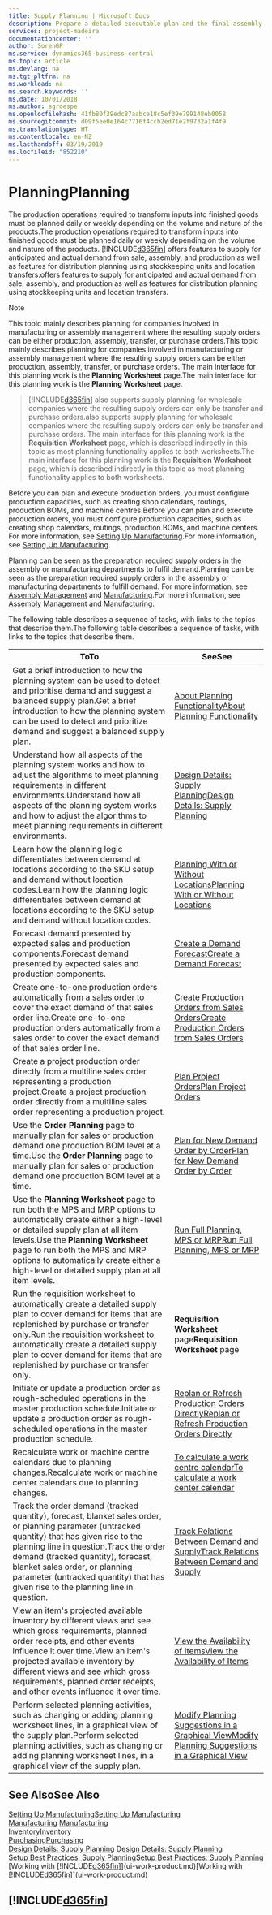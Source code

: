 ```yaml
---
title: Supply Planning | Microsoft Docs
description: Prepare a detailed executable plan and the final-assembly production schedule for sales and production demand.
services: project-madeira
documentationcenter: ''
author: SorenGP
ms.service: dynamics365-business-central
ms.topic: article
ms.devlang: na
ms.tgt_pltfrm: na
ms.workload: na
ms.search.keywords: ''
ms.date: 10/01/2018
ms.author: sgroespe
ms.openlocfilehash: 41fb80f39edc87aabce18c5ef39e799148eb0058
ms.sourcegitcommit: d09f5ee0e164c7716f4ccb2ed71e2f9732a1f4f9
ms.translationtype: HT
ms.contentlocale: en-NZ
ms.lasthandoff: 03/19/2019
ms.locfileid: "852210"
---
```

# <a name="planning"></a><span data-ttu-id="1cccd-103">Planning</span><span class="sxs-lookup"><span data-stu-id="1cccd-103">Planning</span></span>
<span data-ttu-id="1cccd-104">The production operations required to transform inputs into finished goods must be planned daily or weekly depending on the volume and nature of the products.</span><span class="sxs-lookup"><span data-stu-id="1cccd-104">The production operations required to transform inputs into finished goods must be planned daily or weekly depending on the volume and nature of the products.</span></span> [!INCLUDE[d365fin](includes/d365fin_md.md)] <span data-ttu-id="1cccd-105">offers features to supply for anticipated and actual demand from sale, assembly, and production as well as features for distribution planning using stockkeeping units and location transfers.</span><span class="sxs-lookup"><span data-stu-id="1cccd-105">offers features to supply for anticipated and actual demand from sale, assembly, and production as well as features for distribution planning using stockkeeping units and location transfers.</span></span>

> [!NOTE]
> <span data-ttu-id="1cccd-106">This topic mainly describes planning for companies involved in manufacturing or assembly management where the resulting supply orders can be either production, assembly, transfer, or purchase orders.</span><span class="sxs-lookup"><span data-stu-id="1cccd-106">This topic mainly describes planning for companies involved in manufacturing or assembly management where the resulting supply orders can be either production, assembly, transfer, or purchase orders.</span></span> <span data-ttu-id="1cccd-107">The main interface for this planning work is the **Planning Worksheet** page.</span><span class="sxs-lookup"><span data-stu-id="1cccd-107">The main interface for this planning work is the **Planning Worksheet** page.</span></span>

> [!INCLUDE[d365fin](includes/d365fin_md.md)] <span data-ttu-id="1cccd-108">also supports supply planning for wholesale companies where the resulting supply orders can only be transfer and purchase orders.</span><span class="sxs-lookup"><span data-stu-id="1cccd-108">also supports supply planning for wholesale companies where the resulting supply orders can only be transfer and purchase orders.</span></span> <span data-ttu-id="1cccd-109">The main interface for this planning work is the **Requisition Worksheet** page, which is described indirectly in this topic as most planning functionality applies to both worksheets.</span><span class="sxs-lookup"><span data-stu-id="1cccd-109">The main interface for this planning work is the **Requisition Worksheet** page, which is described indirectly in this topic as most planning functionality applies to both worksheets.</span></span>

<span data-ttu-id="1cccd-110">Before you can plan and execute production orders, you must configure production capacities, such as creating shop calendars, routings, production BOMs, and machine centres.</span><span class="sxs-lookup"><span data-stu-id="1cccd-110">Before you can plan and execute production orders, you must configure production capacities, such as creating shop calendars, routings, production BOMs, and machine centers.</span></span> <span data-ttu-id="1cccd-111">For more information, see [Setting Up Manufacturing](production-configure-production-processes.md).</span><span class="sxs-lookup"><span data-stu-id="1cccd-111">For more information, see [Setting Up Manufacturing](production-configure-production-processes.md).</span></span>

<span data-ttu-id="1cccd-112">Planning can be seen as the preparation required supply orders in the assembly or manufacturing departments to fulfil demand.</span><span class="sxs-lookup"><span data-stu-id="1cccd-112">Planning can be seen as the preparation required supply orders in the assembly or manufacturing departments to fulfill demand.</span></span> <span data-ttu-id="1cccd-113">For more information, see [Assembly Management](assembly-assemble-items.md) and [Manufacturing](production-manage-manufacturing.md).</span><span class="sxs-lookup"><span data-stu-id="1cccd-113">For more information, see [Assembly Management](assembly-assemble-items.md) and [Manufacturing](production-manage-manufacturing.md).</span></span>

<span data-ttu-id="1cccd-114">The following table describes a sequence of tasks, with links to the topics that describe them.</span><span class="sxs-lookup"><span data-stu-id="1cccd-114">The following table describes a sequence of tasks, with links to the topics that describe them.</span></span>   

|<span data-ttu-id="1cccd-115">**To**</span><span class="sxs-lookup"><span data-stu-id="1cccd-115">**To**</span></span>|<span data-ttu-id="1cccd-116">**See**</span><span class="sxs-lookup"><span data-stu-id="1cccd-116">**See**</span></span>|  
|------------|-------------|  
|<span data-ttu-id="1cccd-117">Get a brief introduction to how the planning system can be used to detect and prioritise demand and suggest a balanced supply plan.</span><span class="sxs-lookup"><span data-stu-id="1cccd-117">Get a brief introduction to how the planning system can be used to detect and prioritize demand and suggest a balanced supply plan.</span></span>|[<span data-ttu-id="1cccd-118">About Planning Functionality</span><span class="sxs-lookup"><span data-stu-id="1cccd-118">About Planning Functionality</span></span>](production-about-planning-functionality.md)|
|<span data-ttu-id="1cccd-119">Understand how all aspects of the planning system works and how to adjust the algorithms to meet planning requirements in different environments.</span><span class="sxs-lookup"><span data-stu-id="1cccd-119">Understand how all aspects of the planning system works and how to adjust the algorithms to meet planning requirements in different environments.</span></span>|[<span data-ttu-id="1cccd-120">Design Details: Supply Planning</span><span class="sxs-lookup"><span data-stu-id="1cccd-120">Design Details: Supply Planning</span></span>](design-details-supply-planning.md)|
|<span data-ttu-id="1cccd-121">Learn how the planning logic differentiates between demand at locations according to the SKU setup and demand without location codes.</span><span class="sxs-lookup"><span data-stu-id="1cccd-121">Learn how the planning logic differentiates between demand at locations according to the SKU setup and demand without location codes.</span></span>|[<span data-ttu-id="1cccd-122">Planning With or Without Locations</span><span class="sxs-lookup"><span data-stu-id="1cccd-122">Planning With or Without Locations</span></span>](production-planning-with-without-locations.md)|
|<span data-ttu-id="1cccd-123">Forecast demand presented by expected sales and production components.</span><span class="sxs-lookup"><span data-stu-id="1cccd-123">Forecast demand presented by expected sales and production components.</span></span>|[<span data-ttu-id="1cccd-124">Create a Demand Forecast</span><span class="sxs-lookup"><span data-stu-id="1cccd-124">Create a Demand Forecast</span></span>](production-how-to-create-a-forecast.md)|  
|<span data-ttu-id="1cccd-125">Create one-to-one production orders automatically from a sales order to cover the exact demand of that sales order line.</span><span class="sxs-lookup"><span data-stu-id="1cccd-125">Create one-to-one production orders automatically from a sales order to cover the exact demand of that sales order line.</span></span>|[<span data-ttu-id="1cccd-126">Create Production Orders from Sales Orders</span><span class="sxs-lookup"><span data-stu-id="1cccd-126">Create Production Orders from Sales Orders</span></span>](production-how-to-create-production-orders-from-sales-orders.md)|
|<span data-ttu-id="1cccd-127">Create a project production order directly from a multiline sales order representing a production project.</span><span class="sxs-lookup"><span data-stu-id="1cccd-127">Create a project production order directly from a multiline sales order representing a production project.</span></span>|[<span data-ttu-id="1cccd-128">Plan Project Orders</span><span class="sxs-lookup"><span data-stu-id="1cccd-128">Plan Project Orders</span></span>](production-how-to-plan-project-orders.md)|
|<span data-ttu-id="1cccd-129">Use the **Order Planning** page to manually plan for sales or production demand one production BOM level at a time.</span><span class="sxs-lookup"><span data-stu-id="1cccd-129">Use the **Order Planning** page to manually plan for sales or production demand one production BOM level at a time.</span></span>|[<span data-ttu-id="1cccd-130">Plan for New Demand Order by Order</span><span class="sxs-lookup"><span data-stu-id="1cccd-130">Plan for New Demand Order by Order</span></span>](production-how-to-plan-for-new-demand.md)|
|<span data-ttu-id="1cccd-131">Use the **Planning Worksheet** page to run both the MPS and MRP options to automatically create either a high-level or detailed supply plan at all item levels.</span><span class="sxs-lookup"><span data-stu-id="1cccd-131">Use the **Planning Worksheet** page to run both the MPS and MRP options to automatically create either a high-level or detailed supply plan at all item levels.</span></span>|[<span data-ttu-id="1cccd-132">Run Full Planning, MPS or MRP</span><span class="sxs-lookup"><span data-stu-id="1cccd-132">Run Full Planning, MPS or MRP</span></span>](production-how-to-run-mps-and-mrp.md)|
|<span data-ttu-id="1cccd-133">Run the requisition worksheet to automatically create a detailed supply plan to cover demand for items that are replenished by purchase or transfer only.</span><span class="sxs-lookup"><span data-stu-id="1cccd-133">Run the requisition worksheet to automatically create a detailed supply plan to cover demand for items that are replenished by purchase or transfer only.</span></span>|<span data-ttu-id="1cccd-134">**Requisition Worksheet** page</span><span class="sxs-lookup"><span data-stu-id="1cccd-134">**Requisition Worksheet** page</span></span>|  
|<span data-ttu-id="1cccd-135">Initiate or update a production order as rough-scheduled operations in the master production schedule.</span><span class="sxs-lookup"><span data-stu-id="1cccd-135">Initiate or update a production order as rough-scheduled operations in the master production schedule.</span></span>|[<span data-ttu-id="1cccd-136">Replan or Refresh Production Orders Directly</span><span class="sxs-lookup"><span data-stu-id="1cccd-136">Replan or Refresh Production Orders Directly</span></span>](production-how-to-replan-refresh-production-orders.md)|
|<span data-ttu-id="1cccd-137">Recalculate work or machine centre calendars due to planning changes.</span><span class="sxs-lookup"><span data-stu-id="1cccd-137">Recalculate work or machine center calendars due to planning changes.</span></span>|[<span data-ttu-id="1cccd-138">To calculate a work centre calendar</span><span class="sxs-lookup"><span data-stu-id="1cccd-138">To calculate a work center calendar</span></span>](production-how-to-create-work-center-calendars.md#to-calculate-a-work-center-calendar)|
|<span data-ttu-id="1cccd-139">Track the order demand (tracked quantity), forecast, blanket sales order, or planning parameter (untracked quantity) that has given rise to the planning line in question.</span><span class="sxs-lookup"><span data-stu-id="1cccd-139">Track the order demand (tracked quantity), forecast, blanket sales order, or planning parameter (untracked quantity) that has given rise to the planning line in question.</span></span>|[<span data-ttu-id="1cccd-140">Track Relations Between Demand and Supply</span><span class="sxs-lookup"><span data-stu-id="1cccd-140">Track Relations Between Demand and Supply</span></span>](production-how-track-demand-supply.md)|
|<span data-ttu-id="1cccd-141">View an item's projected available inventory by different views and see which gross requirements, planned order receipts, and other events influence it over time.</span><span class="sxs-lookup"><span data-stu-id="1cccd-141">View an item's projected available inventory by different views and see which gross requirements, planned order receipts, and other events influence it over time.</span></span>|[<span data-ttu-id="1cccd-142">View the Availability of Items</span><span class="sxs-lookup"><span data-stu-id="1cccd-142">View the Availability of Items</span></span>](inventory-how-availability-overview.md)|  
|<span data-ttu-id="1cccd-143">Perform selected planning activities, such as changing or adding planning worksheet lines, in a graphical view of the supply plan.</span><span class="sxs-lookup"><span data-stu-id="1cccd-143">Perform selected planning activities, such as changing or adding planning worksheet lines, in a graphical view of the supply plan.</span></span>|[<span data-ttu-id="1cccd-144">Modify Planning Suggestions in a Graphical View</span><span class="sxs-lookup"><span data-stu-id="1cccd-144">Modify Planning Suggestions in a Graphical View</span></span>](production-how-to-modify-planning-suggestions-in-a-graphical-view.md)|

## <a name="see-also"></a><span data-ttu-id="1cccd-145">See Also</span><span class="sxs-lookup"><span data-stu-id="1cccd-145">See Also</span></span>
[<span data-ttu-id="1cccd-146">Setting Up Manufacturing</span><span class="sxs-lookup"><span data-stu-id="1cccd-146">Setting Up Manufacturing</span></span>](production-configure-production-processes.md)  
<span data-ttu-id="1cccd-147">[Manufacturing](production-manage-manufacturing.md)  </span><span class="sxs-lookup"><span data-stu-id="1cccd-147">[Manufacturing](production-manage-manufacturing.md)  </span></span>  
[<span data-ttu-id="1cccd-148">Inventory</span><span class="sxs-lookup"><span data-stu-id="1cccd-148">Inventory</span></span>](inventory-manage-inventory.md)  
[<span data-ttu-id="1cccd-149">Purchasing</span><span class="sxs-lookup"><span data-stu-id="1cccd-149">Purchasing</span></span>](purchasing-manage-purchasing.md)  
<span data-ttu-id="1cccd-150">[Design Details: Supply Planning](design-details-supply-planning.md) </span><span class="sxs-lookup"><span data-stu-id="1cccd-150">[Design Details: Supply Planning](design-details-supply-planning.md) </span></span>  
[<span data-ttu-id="1cccd-151">Setup Best Practices: Supply Planning</span><span class="sxs-lookup"><span data-stu-id="1cccd-151">Setup Best Practices: Supply Planning</span></span>](setup-best-practices-supply-planning.md)  
<span data-ttu-id="1cccd-152">[Working with [!INCLUDE[d365fin](includes/d365fin_md.md)]](ui-work-product.md)</span><span class="sxs-lookup"><span data-stu-id="1cccd-152">[Working with [!INCLUDE[d365fin](includes/d365fin_md.md)]](ui-work-product.md)</span></span>

## [!INCLUDE[d365fin](includes/free_trial_md.md)]  
